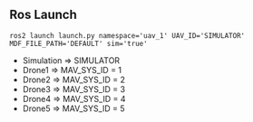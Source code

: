 ## Ros Launch
```
ros2 launch launch.py namespace='uav_1' UAV_ID='SIMULATOR' MDF_FILE_PATH='DEFAULT' sim='true'
```
- Simulation => SIMULATOR
- Drone1 => MAV_SYS_ID = 1
- Drone2 => MAV_SYS_ID = 2
- Drone3 => MAV_SYS_ID = 3
- Drone4 => MAV_SYS_ID = 4
- Drone5 => MAV_SYS_ID = 5
